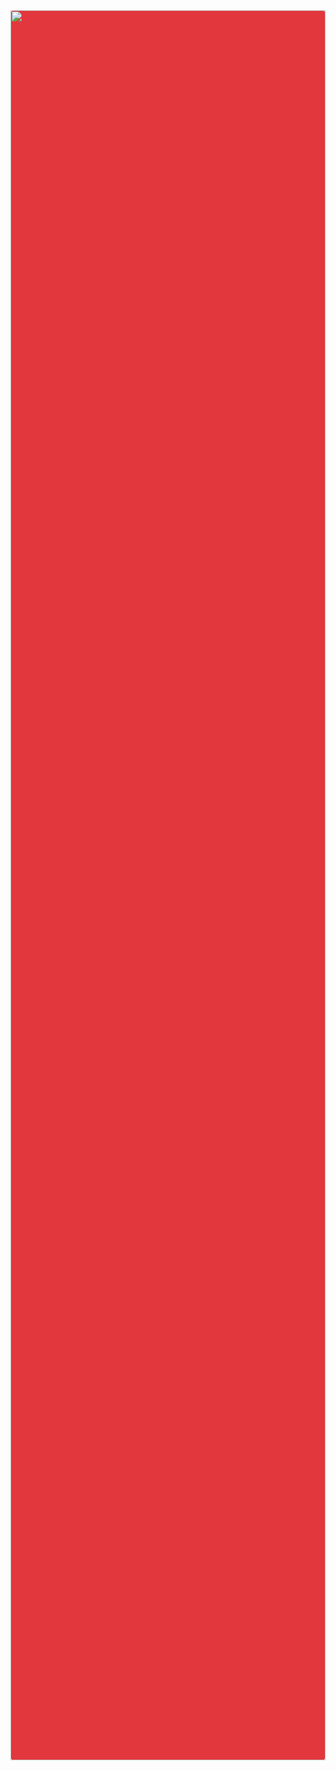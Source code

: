 <div class="chunk" style="border-radius: 6px; background-color: rgb(226,55,60);">
	<img style="width: 100%; max-height: 70vh;" src="http://meetup.github.io/sassquatch/doc_desktop/style/squatch.svg" />
</div>
